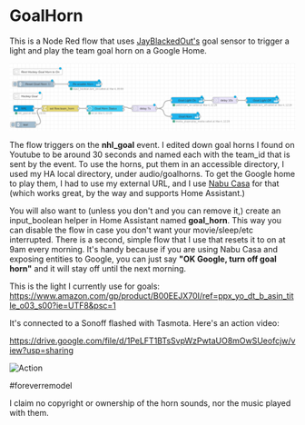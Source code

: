 # GoalHorn

This is a Node Red flow that uses  [JayBlackedOut's](https://github.com/JayBlackedOut/hass-nhlapi) goal sensor to trigger a light and play the team goal horn on a Google Home.

![Goalhorn Flow](NHL-goal-flow.png)


The flow triggers on the **nhl_goal** event.  I edited down goal horns I found on Youtube to be around 30 seconds and named each with the team_id that is sent by the event. To use the horns, put them in an accessible directory, I used my HA local directory, under audio/goalhorns.  To get the Google home to play them, I had to use my external URL, and I use [Nabu Casa](https://nabucasa.com/) for that (which works great, by the way and supports Home Assistant.)

You will also want to (unless you don't and you can remove it,) create an input_boolean helper in Home Assistant named **goal_horn**.  This way you can disable the flow in case you don't want your movie/sleep/etc interrupted.  There is a second, simple flow that I use that resets it to on at 9am every morning.  It's handy because if you are using Nabu Casa and exposing entities to Google, you can just say **"OK Google, turn off goal horn"** and it will stay off until the next morning.

This is the light I currently use for goals:
https://www.amazon.com/gp/product/B00EEJX70I/ref=ppx_yo_dt_b_asin_title_o03_s00?ie=UTF8&psc=1

It's connected to a Sonoff flashed with Tasmota.  Here's an action video:

https://drive.google.com/file/d/1PeLFT1BTsSvpWzPwtaUO8mOwSUeofcjw/view?usp=sharing

![Action](https://media.giphy.com/media/YFp9OjdJbrhWmhINgQ/giphy.gif)

#foreverremodel

I claim no copyright or ownership of the horn sounds, nor the music played with them.

